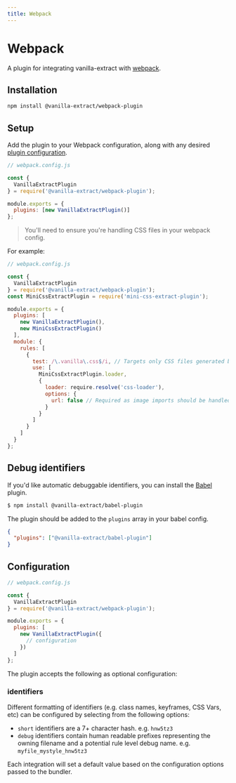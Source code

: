 ```yaml
---
title: Webpack
---
```


# Webpack

A plugin for integrating vanilla-extract with [webpack](https://webpack.js.org).

## Installation

```bash
npm install @vanilla-extract/webpack-plugin
```

## Setup

Add the plugin to your Webpack configuration, along with any desired [plugin configuration](#configuration).

```js
// webpack.config.js

const {
  VanillaExtractPlugin
} = require('@vanilla-extract/webpack-plugin');

module.exports = {
  plugins: [new VanillaExtractPlugin()]
};
```

> You'll need to ensure you're handling CSS files in your webpack config.

For example:

```js
// webpack.config.js

const {
  VanillaExtractPlugin
} = require('@vanilla-extract/webpack-plugin');
const MiniCssExtractPlugin = require('mini-css-extract-plugin');

module.exports = {
  plugins: [
    new VanillaExtractPlugin(),
    new MiniCssExtractPlugin()
  ],
  module: {
    rules: [
      {
        test: /\.vanilla\.css$/i, // Targets only CSS files generated by vanilla-extract
        use: [
          MiniCssExtractPlugin.loader,
          {
            loader: require.resolve('css-loader'),
            options: {
              url: false // Required as image imports should be handled via JS/TS import statements
            }
          }
        ]
      }
    ]
  }
};
```

## Debug identifiers

If you'd like automatic debuggable identifiers, you can install the [Babel](https://babeljs.io) plugin.

```bash
$ npm install @vanilla-extract/babel-plugin
```

The plugin should be added to the `plugins` array in your babel config.

```json
{
  "plugins": ["@vanilla-extract/babel-plugin"]
}
```

## Configuration

```js
// webpack.config.js

const {
  VanillaExtractPlugin
} = require('@vanilla-extract/webpack-plugin');

module.exports = {
  plugins: [
    new VanillaExtractPlugin({
      // configuration
    })
  ]
};
```

The plugin accepts the following as optional configuration:

### identifiers

Different formatting of identifiers (e.g. class names, keyframes, CSS Vars, etc) can be configured by selecting from the following options:

- `short` identifiers are a 7+ character hash. e.g. `hnw5tz3`
- `debug` identifiers contain human readable prefixes representing the owning filename and a potential rule level debug name. e.g. `myfile_mystyle_hnw5tz3`

Each integration will set a default value based on the configuration options passed to the bundler.
